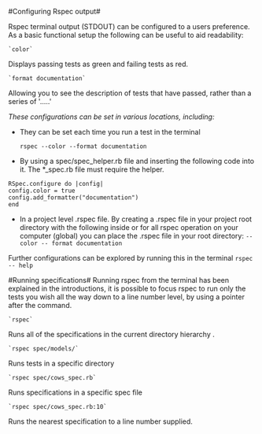 #Configuring Rspec output#

Rspec terminal output (STDOUT) can be configured to a users preference. As a basic functional setup the following can be useful to aid readability:

    `color`

Displays passing tests as green and failing tests as red.

    `format documentation`

Allowing you to see the description of tests that have passed, rather than a series of  '.....'

*These configurations can be set in various locations, including:*

 - They can be set each time you run a test in the terminal

    `rspec --color --format documentation`

 - By using a spec/spec_helper.rb file and inserting the following code into it. The *_spec.rb file must require the helper.
```
RSpec.configure do |config|
config.color = true
config.add_formatter("documentation")
end
```
 - In a project level .rspec file. By creating a .rspec file in your project root directory with the following inside or for all rspec operation on your computer (global) you can place the .rspec file in your root directory:
 `--color
  -- format documentation`

Further configurations can be explored by running this in the terminal
`rspec -- help`

#Running specifications#
Running rspec from the terminal has been explained in the introductions, it is possible to focus rspec to run only the tests you wish all the way down to a line number level, by using a pointer after the command.

    `rspec`
Runs all of the specifications in the current directory hierarchy .

    `rspec spec/models/`

Runs tests in a specific directory

    `rspec spec/cows_spec.rb`

Runs specifications in a specific spec file

    `rspec spec/cows_spec.rb:10`

Runs the nearest specification to a line number supplied.
